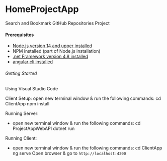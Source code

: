 # HomeProjectApp
Search and Bookmark GitHub Repositories Project
#### Prerequisites 
- [Node.js version 14 and upper installed](https://nodejs.org/en/download/)
- NPM installed (part of Node.js installation) 
- [.net Framework version 4.8 installed](https://dotnet.microsoft.com/en-us/download/dotnet-framework/net48)
- [angular cli installed](https://cli.angular.io/)


###### Getting Started
Using Visual Studio Code

Client Setup:
 open new terminal window & run the following commands:
 cd ClientApp
 npm install

Running Server:
- open new terminal window & run the following commands:
cd ProjectAppWebAPI
dotnet run

Running Client:
- open new terminal window & run the following commands:
cd ClientApp
ng serve
Open browser & go to `http://localhost:4200`

